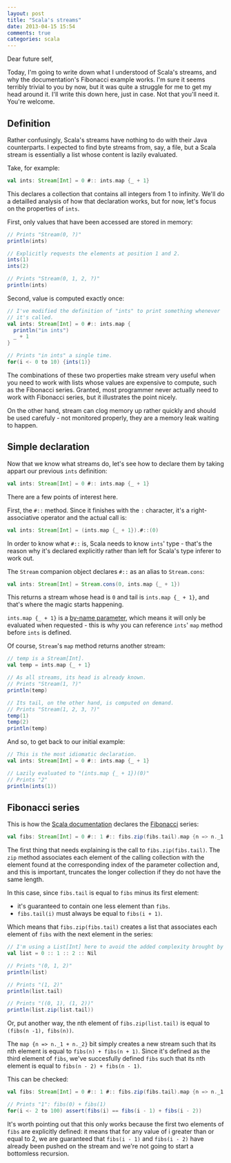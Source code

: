 ```yaml
---
layout: post
title: "Scala's streams"
date: 2013-04-15 15:54
comments: true
categories: scala
---
```

Dear future self,

Today, I'm going to write down what I understood of Scala's streams, and why the documentation's Fibonacci example works. I'm sure it seems terribly trivial to you by now, but it was quite a struggle for me to get my head around it. I'll write this down here, just in case. Not that you'll need it. You're welcome.

<!-- more -->

## Definition

Rather confusingly, Scala's streams have nothing to do with their Java counterparts. I expected to find byte streams from, say, a file, but a Scala stream is essentially a list whose content is lazily evaluated.

Take, for example:
```scala
val ints: Stream[Int] = 0 #:: ints.map {_ + 1}
```

This declares a collection that contains all integers from 1 to infinity. We'll do a detailled analysis of how that declaration works, but for now, let's focus on the properties of `ints`.

First, only values that have been accessed are stored in memory:

```scala
// Prints "Stream(0, ?)"
println(ints)

// Explicitly requests the elements at position 1 and 2.
ints(1)
ints(2)

// Prints "Stream(0, 1, 2, ?)"
println(ints)
```

Second, value is computed exactly once:
```scala
// I've modified the definition of "ints" to print something whenever
// it's called.
val ints: Stream[Int] = 0 #:: ints.map {
  println("in ints")
  _ + 1
}

// Prints "in ints" a single time.
for(i <- 0 to 10) {ints(1)}
```

The combinations of these two properties make stream very useful when you need to work with lists whose values are expensive to compute, such as the Fibonacci series. Granted, most programmer never actually need to work with Fibonacci series, but it illustrates the point nicely.

On the other hand, stream can clog memory up rather quickly and should be used carefuly - not monitored properly, they are a memory leak waiting to happen.

## Simple declaration
Now that we know what streams do, let's see how to declare them by taking appart our previous `ints` definition:
```scala
val ints: Stream[Int] = 0 #:: ints.map {_ + 1}
```

There are a few points of interest here.

First, the `#::` method. Since it finishes with the `:` character, it's a right-associative operator and the actual call is:
```scala
val ints: Stream[Int] = (ints.map {_ + 1}).#::(0)
```

In order to know what `#::` is, Scala needs to know `ints`' type - that's the reason why it's declared explicitly rather than left for Scala's type inferer to work out.

The `Stream` companion object declares `#::` as an alias to `Stream.cons`:
```scala
val ints: Stream[Int] = Stream.cons(0, ints.map {_ + 1})
```

This returns a stream whose head is `0` and tail is `ints.map {_ + 1}`, and that's where the magic starts happening.

`ints.map {_ + 1}` is a [by-name parameter](/blog/2013/04/11/scalas-by-name-parameters/), which means it will only be evaluated when requested - this is why you can reference `ints`' `map` method before `ints` is defined.

Of course, `Stream`'s `map` method returns another stream:
```scala
// temp is a Stream[Int].
val temp = ints.map {_ + 1}

// As all streams, its head is already known.
// Prints "Stream(1, ?)"
println(temp)

// Its tail, on the other hand, is computed on demand.
// Prints "Stream(1, 2, 3, ?)"
temp(1)
temp(2)
println(temp)
```

And so, to get back to our initial example:
```scala
// This is the most idiomatic declaration.
val ints: Stream[Int] = 0 #:: ints.map {_ + 1}

// Lazily evaluated to "(ints.map {_ + 1})(0)"
// Prints "2"
println(ints(1))
```

## Fibonacci series
This is how the [Scala documentation](http://www.scala-lang.org/api/2.10.1/index.html#scala.collection.immutable.Stream) declares the [Fibonacci](http://en.wikipedia.org/wiki/Fibonacci_number) series:
```scala
val fibs: Stream[Int] = 0 #:: 1 #:: fibs.zip(fibs.tail).map {n => n._1 + n._2}
```

The first thing that needs explaining is the call to `fibs.zip(fibs.tail)`. The `zip` method associates each element of the calling collection with the element found at the corresponding index of the parameter collection and, and this is important, truncates the longer collection if they do not have the same length.

In this case, since `fibs.tail` is equal to `fibs` minus its first element:
* it's guaranteed to contain one less element than `fibs`.
* `fibs.tail(i)` must always be equal to `fibs(i + 1)`.

Which means that `fibs.zip(fibs.tail)` creates a list that associates each element of `fibs` with the next element in the series:
```scala
// I'm using a List[Int] here to avoid the added complexity brought by streams.
val list = 0 :: 1 :: 2 :: Nil

// Prints "(0, 1, 2)"
println(list)

// Prints "(1, 2)"
println(list.tail)

// Prints "((0, 1), (1, 2))"
println(list.zip(list.tail))
```

Or, put another way, the nth element of `fibs.zip(list.tail)` is equal to `(fibs(n -1), fibs(n))`.

The `map {n => n._1 + n._2}` bit simply creates a new stream such that its nth element is equal to `fibs(n) + fibs(n + 1)`. Since it's defined as the third element of `fibs`, we've succesfully defined `fibs` such that its nth element is equal to `fibs(n - 2) + fibs(n - 1)`.

This can be checked:
```scala
val fibs: Stream[Int] = 0 #:: 1 #:: fibs.zip(fibs.tail).map {n => n._1 + n._2}

// Prints "1": fibs(0) + fibs(1)
for(i <- 2 to 100) assert(fibs(i) == fibs(i - 1) + fibs(i - 2))
```

It's worth pointing out that this only works because the first two elements of `fibs` are explicitly defined: it means that for any value of i greater than or equal to 2, we are guaranteed that `fibs(i - 1)` and `fibs(i - 2)` have already been pushed on the stream and we're not going to start a bottomless recursion.
